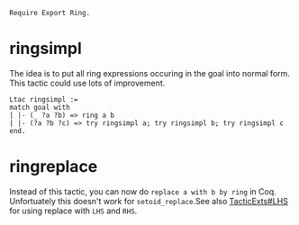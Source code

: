     Require Export Ring.

ringsimpl
=========

The idea is to put all ring expressions occuring in the goal into normal form. This tactic could use lots of improvement.

    Ltac ringsimpl :=
    match goal with
    | |- (_ ?a ?b) => ring a b
    | |- (?a ?b ?c) => try ringsimpl a; try ringsimpl b; try ringsimpl c
    end.

ringreplace
===========

Instead of this tactic, you can now do `replace a with b by ring` in Coq. Unfortuately this doesn't work for `setoid_replace`.See also [TacticExts\#LHS](TacticExts#LHS) for using replace with `LHS` and `RHS`.
